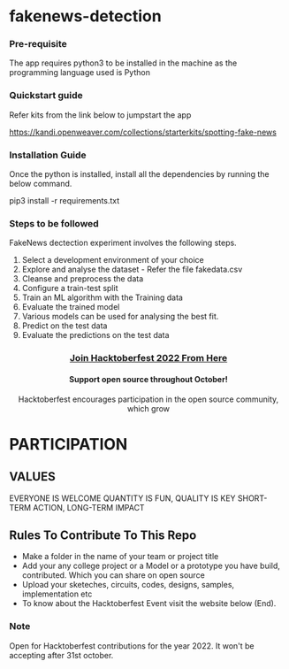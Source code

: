 # fakenews-detection

### Pre-requisite

The app requires python3 to be installed in the machine as the programming language used is Python

### Quickstart guide

Refer kits from the link below to jumpstart the app

https://kandi.openweaver.com/collections/starterkits/spotting-fake-news

### Installation Guide

Once the python is installed, install all the dependencies by running the below command.

pip3 install -r requirements.txt

### Steps to be followed

FakeNews dectection experiment involves the following steps.

  1. Select a development environment of your choice
  2. Explore and analyse the dataset - Refer the file fakedata.csv
  3. Cleanse and preprocess the data
  4. Configure a train-test split
  5. Train an ML algorithm with the Training data 
  6. Evaluate the trained model
  7. Various models can be used for analysing the best fit.
  8. Predict on the test data
  9. Evaluate the predictions on the test data



<h3 align="center">
    <a href="https://hacktoberfest.com/">
        Join Hacktoberfest 2022 From Here 
    </a>
</h3>

<h4 align="center">Support open source throughout October!</h4>
<p align="center">Hacktoberfest encourages participation in the open source community, which grow</p>

<h1>PARTICIPATION</h1>
<section id="values" class="section__StyledSection-sc-1cz1z8m-0 cxNnGP">
<div class="contents sub_content">
<h2>VALUES</h2>
EVERYONE IS WELCOME QUANTITY IS FUN, QUALITY IS KEY SHORT-TERM ACTION, LONG-TERM IMPACT
</div>

<h2 dir="auto">Rules To Contribute To This Repo</h2>

<ul dir="auto">
 	<li>Make a folder in the name of your team or project title</li>
 	<li>Add your any college project or a Model or a prototype you have build, contributed. Which you can share on open source</li>
 	<li>Upload your sketeches, circuits, codes, designs, samples, implementation etc </li>
 	<li>To know about the Hacktoberfest Event visit the website below (End).</li>
</ul>

### Note

<p>Open for Hacktoberfest contributions for the year 2022. It won't be accepting after 31st october.</p>
